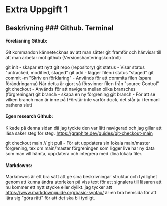 # Extra Uppgift 1
 ## Beskrivning ### Github. Terminal


#### Föreläsning Github:

Git kommandon kännetecknas av att man sätter git framför och hänvisar till att man arbetar mot github (Versionshanteringskontroll) 

git init - skapar ett nytt git repo (repository)
git status - Visar status "untracked, modified, staged"
git add - lägger filen i status "staged"
git commit -m "Skriv en förklaring" - Används för att commita filen (spara förändringarna) När detta är gjort så försvinner filen från "source Control"
git checkout <Branch-name> - Används för att navigera mellan olika bransches (förgreningar)
git branch <Branch-name> - skapa en ny förgrening 
git branch - För att se vilken branch man är inne på (Förstår inte varför dock, det står ju i termanl pathens slut)

#### Egen research Github:

Kikade på denna sidan då jag tyckte den var lätt navigerad och jag gillar att läsa saker steg för steg. 
https://graphite.dev/guides/git-checkout-main


git checkout main // git pull - För att uppdatera sin lokala main/master förgrening, tex om main/master förgreningen som ligger live har ny data som man vill hämta, uppdatera och integrera med dina lokala filer.


#### Markdowns:

Markdowns är ett bra sätt att ge sina beskrivningar struktur och tydlighet genom att kunna ändra storleken på viss text för att signalera till läsaren att nu kommer ett nytt stycke eller dylikt. 
jag tycker att https://www.markdownguide.org/basic-syntax/ är en bra hemsida för att lära sig "göra rätt" för att det ska bli tydligt. 